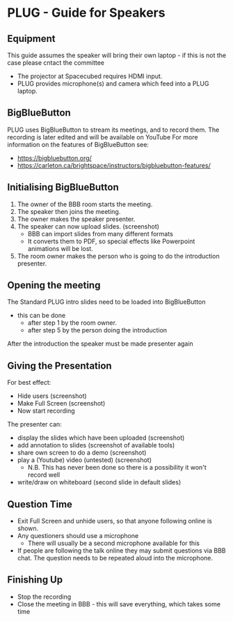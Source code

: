 <!---
title: PLUG - Guide for Speakers
--->

# PLUG - Guide for Speakers #

## Equipment ##

This guide assumes the speaker will bring their own laptop - if this is not the case please cntact the committee

 * The projector at Spacecubed requires HDMI input.
 * PLUG provides microphone(s) and camera which feed into a PLUG laptop.

## BigBlueButton ##

PLUG uses BigBlueButton to stream its meetings, and to record them. The recording is later edited and will be available on YouTube
For more information on the features of BigBlueButton see:

  * https://bigbluebutton.org/
  * https://carleton.ca/brightspace/instructors/bigbluebutton-features/

## Initialising BigBlueButton  ##

 1. The owner of the BBB room starts the meeting.
 2. The speaker then joins the meeting.
 3. The owner makes the speaker presenter.
 4. The speaker can now upload slides. (screenshot)
	* BBB can import slides from many different formats
	* It converts them to PDF, so special effects like Powerpoint animations will be lost.
 5. The room owner makes the person who is going to do the introduction presenter.
  
## Opening the meeting ##

The Standard PLUG intro slides need to be loaded into BigBlueButton

 * this can be done 
   * after step 1 by the room owner.
   * after step 5 by the person doing the introduction
		
After the introduction the speaker must be made presenter again
  
## Giving the Presentation ##

For best effect:

  * Hide users (screenshot)
  * Make Full Screen (screenshot)
  * Now start recording
  
The presenter can:

  * display the slides which have been uploaded (screenshot)
  * add annotation to slides (screenshot of available tools)
  * share own screen to do a demo (screenshot)
  * play a (Youtube) video  (untested) (screenshot)
	* N.B. This has never been done so there is a possibility it won't record well
  * write/draw on whiteboard (second slide in default slides)

## Question Time ##

  * Exit Full Screen and unhide users, so that anyone following online is shown.
  * Any questioners should use a microphone
	* There will usually be a second microphone available for this
  * If people are following the talk online they may submit questions via BBB chat. The question needs to be repeated aloud into the microphone.

## Finishing Up ##

  * Stop the recording
  * Close the meeting in BBB - this will save everything, which takes some time
